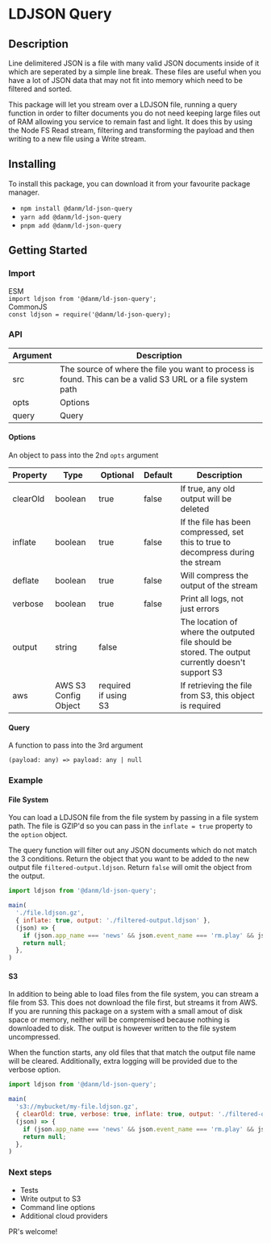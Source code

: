 # LDJSON Query

## Description
Line delimitered JSON is a file with many valid JSON documents inside of it which are seperated by a simple line break. These files are useful when you have a lot of JSON data that may not fit into memory which need to be filtered and sorted.

This package will let you stream over a LDJSON file, running a query function in order to filter documents you do not need keeping large files out of RAM allowing you service to remain fast and light. It does this by using the Node FS Read stream, filtering and transforming the payload and then writing to a new file using a Write stream.

## Installing

To install this package, you can download it from your favourite package manager.

- `npm install @danm/ld-json-query`
- `yarn add @danm/ld-json-query`
- `pnpm add @danm/ld-json-query`

## Getting Started

### Import 

ESM    
`import ldjson from '@danm/ld-json-query';`   
CommonJS    
`const ldjson = require('@danm/ld-json-query);`

### API

| Argument | Description |
| -- | -- |
| src | The source of where the file you want to process is found. This can be a valid S3 URL or a file system path |
| opts | Options |
| query | Query |

#### Options
An object to pass into the 2nd `opts` argument

| Property | Type | Optional | Default | Description |
| -- | -- | -- | -- | -- |
| clearOld | boolean | true | false | If true, any old output will be deleted |
| inflate | boolean | true | false | If the file has been compressed, set this to true to decompress during the stream |
| deflate | boolean | true | false | Will compress the output of the stream |
| verbose | boolean | true | false | Print all logs, not just errors |
| output | string | false | | The location of where the outputed file should be stored. The output currently doesn't support S3 |
| aws | AWS S3 Config Object | required if using S3 | | If retrieving the file from S3, this object is required |

#### Query
A function to pass into the 3rd argument
```
(payload: any) => payload: any | null
```

### Example

#### File System
You can load a LDJSON file from the file system by passing in a file system path. The file is GZIP'd so you can pass in the `inflate = true` property to the `option` object.

The query function will filter out any JSON documents which do not match the 3 conditions. Return the object that you want to be added to the new output file  `filtered-output.ldjson`. Return `false` will omit the object from the output.

```js
import ldjson from '@danm/ld-json-query';

main(
  './file.ldjson.gz',
  { inflate: true, output: './filtered-output.ldjson' },
  (json) => {
    if (json.app_name === 'news' && json.event_name === 'rm.play' && json.av_broadcasting_type === 'Live') return json;
    return null;
  },
)
```

#### S3
In addition to being able to load files from the file system, you can stream a file from S3. This does not download the file first, but streams it from AWS. If you are running this package on a system with a small amout of disk space or memory, neither will be compremised because nothing is downloaded to disk. The output is 
however written to the file system uncompressed. 

When the function starts, any old files that that match the output file name will be cleared. Additionally, extra logging will be provided due to the verbose option.

```js
import ldjson from '@danm/ld-json-query';

main(
  's3://mybucket/my-file.ldjson.gz',
  { clearOld: true, verbose: true, inflate: true, output: './filtered-output.ldjson' },
  (json) => {
    if (json.app_name === 'news' && json.event_name === 'rm.play' && json.av_broadcasting_type === 'Live') return json;
    return null;
  },
)
```

### Next steps

- Tests
- Write output to S3
- Command line options
- Additional cloud providers

PR's welcome!
